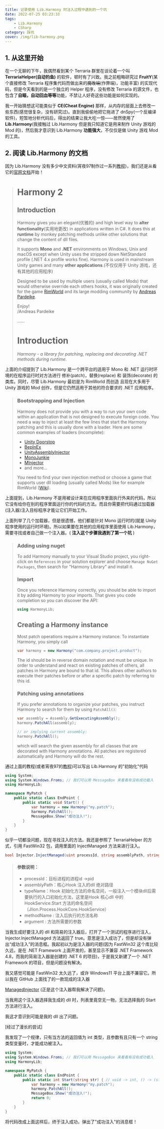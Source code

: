 ```yaml
---
title: 记录使用 Lib.Harmony 时注入过程中遇到的一个坑
date: 2022-07-25 03:23:33
tags: 
    - Lib.Harmony
    - CSharp
category: 踩坑
cover: /img/lib-harmony.png
---
```

## 1. 从这里开始

  在一个无聊的下午，我偶然看到某个 Terraria 群里在谈论着一个叫 **TerrariaHelper(自动钓鱼)** 的软件，顿时有了兴致。我之前粗略研究过 **FruitY**(某个直接修改 Terraria 程序集代码而做出来的~~魔改端~~(作弊端)，功能丰富) 的实现代码，但是今天看到的是一个独立的 Helper 程序，没有修改 Terraria 的源文件，也包含了**自瞄，自动回血等等**功能，不禁让人好奇这些功能是如何实现的。

  我一开始猜想这可能类似于 **CE(Cheat Engine)** 那样，从内存的层面上去修改一些东西(感觉很复杂，没有研究过)。直到我偷偷地把它拖进了 dnSpy(一个反编译软件)，短暂地分析代码后，得出的结果让我大吃一惊——居然使用了 **Lib.Harmony**(我接触过 Lib.Harmony 但是我只知道它是用来制作 Unity 游戏的 Mod 的)，然后我才意识到 Lib.Harmony **功能强大**，不仅仅是做 Unity 游戏 Mod 的工具。

## 2. 阅读 Lib.Harmony 的文档

  因为 Lib.Harmony 没有多少中文资料(宵夜97制作过一系列[教程](https://space.bilibili.com/1306433))，我们还是从看它的[官网文档](https://harmony.pardeike.net/index.html)开始！

> # Harmony 2
>
> ## Introduction
>
> Harmony gives you an elegant(优雅的) and high level way to **alter functionality**(实用地更改) in applications written in C#. It does this at **runtime** by monkey patching methods unlike other solutions that change the content of dll files.
>
> It supports **Mono** and **.NET** environments on Windows, Unix and macOS except when Unity uses the stripped down NetStandard profile (.NET 4.x profile works fine). Harmony is used in mainstream Unity games and many **other applications**.(不仅仅用于 Unity 游戏，还有其他的应用程序)
>
> Designed to be used by multiple users (usually called Mods) that would otherwise override each others hooks, it was originally created for the game [RimWorld](https://rimworldgame.com/) and its large modding community by [Andreas Pardeike](https://www.patreon.com/pardeike).
>
> Enjoy!  
> /Andreas Pardeike
>
> ......
>
> # Introduction
>
> *Harmony - a library for patching, replacing and decorating .NET methods during runtime.*
>

  上面的介绍提到了 Lib.Harmony 是一个跨平台的适用于 Mono 和 .NET 运行时环境的在程序运行时对方法进行 修补(patch)，替换(replace) 和 装饰(decorate) 的类库。同时，尽管 Lib.Harmony 最初是为 RimWorld 而创造 且现在大多用于 Unity 游戏的 Mod 创作，但是它仍然适用于其他的符合要求的 .NET 应用程序。

> ### Bootstrapping and Injection
>
> Harmony does not provide you with a way to run your own code within an application that is not designed to execute foreign code. You need a way to inject at least the few lines that start the Harmony patching and this is usually done with a loader. Here are some common examples of loaders (incomplete):
>
> * [Unity Doorstop](https://github.com/NeighTools/UnityDoorstop)
> * [BepInEx](https://github.com/BepInEx/BepInEx)
> * [UnityAssemblyInjector](https://github.com/avail/UnityAssemblyInjector)
> * [MonoJunkie](https://github.com/wledfor2/MonoJunkie)
> * [MInjector](https://github.com/EquiFox/MInjector)
> * and more...
>
> You need to find your own injection method or choose a game that supports user dll loading (usually called Mods) like for example RimWorld ([Wiki](https://rimworldwiki.com/wiki/Modding_Tutorials/)).
>

  上面提到，Lib.Harmony 不是用被设计来在应用程序里面执行外来的代码，所以它没有给你在别的程序里面运行你的代码的方法。而且你需要把代码通过加载器(注入器)注入目标程序才能让它们开始工作。

  上面列举了几个加载器，但是很遗憾，他们都是针对 Mono 运行时的(就是 Unity 程序使用的运行时环境)。所以如果要在其他的应用程序里面使用 Lib.Harmony，需要寻找或者自己做一个注入器。( **注入这个步骤我遇到了第一个坑** )

> ### Adding using nuget
>
> To add Harmony manually to your Visual Studio project, you right-click on `References` in your solution explorer and choose `Manage NuGet Packages`, then search for "Harmony Library" and install it.
>
> ### Import
>
> Once you reference Harmony correctly, you should be able to import it by adding Harmony to your imports. That gives you code completion so you can discover the API:
>
> ```csharp
> using HarmonyLib;
> ```
>
> ## Creating a Harmony instance
>
> Most patch operations require a Harmony instance. To instantiate Harmony, you simply call
>
> ```csharp
> var harmony = new Harmony("com.company.project.product");
> ```
>
> The id should be in reverse domain notation and must be unique. In order to understand and react on existing patches of others, all patches in Harmony are bound to that id. This allows other authors to execute their patches before or after a specific patch by referring to this id.
>
> ### Patching using annotations
>
> If you prefer annotations to organize your patches, you instruct Harmony to search for them by using `PatchAll()`:
>
> ```csharp
> var assembly = Assembly.GetExecutingAssembly();
> harmony.PatchAll(assembly);
>
> // or implying current assembly:
> harmony.PatchAll();
> ```
>
> which will search the given assembly for all classes that are decorated with Harmony annotations. All patches are registered automatically and Harmony will do the rest.
>

  通过上面的教程(或者宵夜97的[教程](https://space.bilibili.com/1306433))可以写出 Lib.Harmony 的"初始化"代码

```csharp
using System;
using System.Windows.Froms; // 我们可以用 MessageBox 来看看有没有成功载入
using HarmonyLib;

namespace MyPatch {
    public static class EndPoint {
        public static void Start() {
            var harmony = new Harmony("my.patch");
            harmony.PatchAll();
            MessageBox.Show("成功注入!");
        }
    }
}
```

  似乎一切都没问题，现在寻找注入的方法。我还是参照了 TerrariaHelper 的方式，引用 FastWin32 包，调用里面的 InjectManaged 方法来进行注入。

```csharp
bool Injector.InjectManaged(uint processId, string assemblyPath, string typeName, string methodName, string argument)
```

> #### 参数说明：
>
> * processId：目标进程的进程id ->pid
> * assemblyPath：核心Hook 注入的dll 绝对路径
> * typeName：Hook 初始化方法的命名空间，一般注入一个模块dll后需要执行的入口初始化方法，这里是Hook 核心dll 中的HookService.Start 方法的命名空间（Jlion.Process.HookCore.HookService）
> * methodName : 注入后执行的方法名称
> * argument : 方法所需要的参数
>

  当我生成好要注入的 dll 和简易的注入器后，打开了一个测试的程序进行注入，Injector.InjectManaged 方法返回了 true。意思是注入成功了，但是却没有弹出“成功注入”的消息框。我起初以为是注入器的问题(因为 FastWin32 这个库比较久远，是在 .NET Framework 上面开发的，甚至显示不兼容 .NET Framework 4.8，而我的简易注入器是创建的 .NET 6 的项目)，于是我又新建了一个 .NET Framework 的项目，但是问题没有解决。

  我又感觉可能是 FastWin32 太久远了，或许 Windows11 平台上面不兼容它。所以我在 GitHub 上面找了的一款现成的注入器 

[ManagedInjector](https://github.com/enkomio/ManagedInjector) (正是这个注入器帮我解决了问题)。

  当我用这个注入器选择我生成的 dll 时，列表里竟空无一物，无法选择我的 Start 方法进行注入。

  我这才意识到可能是我的 dll 出了问题。

  [经过了漫长的尝试]

  我发现了一个规律，只有当方法的返回值为 int 类型，且参数有且只有一个 string 类型变量时，才能成功被注入。

```csharp
using System;
using System.Windows.Froms; // 我们可以用 MessageBox 来看看有没有成功载入
using HarmonyLib;

namespace MyPatch {
    public static class EndPoint {
        public static int Start(string str) { // void -> int, () -> (string str)
            var harmony = new Harmony("my.patch");
            harmony.PatchAll();
            MessageBox.Show("成功注入!");
            return 0;
        }
    }
}
```

将代码改成上面这样后，终于注入成功，弹出了"成功注入"的消息框！
